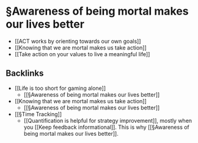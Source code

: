 # §Awareness of being mortal makes our lives better
* [[ACT works by orienting towards our own goals]]
* [[Knowing that we are mortal makes us take action]]
* [[Take action on your values to live a meaningful life]]

## Backlinks
* [[Life is too short for gaming alone]]
	* [[§Awareness of being mortal makes our lives better]]
* [[Knowing that we are mortal makes us take action]]
	* [[§Awareness of being mortal makes our lives better]]
* [[§Time Tracking]]
	* [[Quantification is helpful for strategy improvement]], mostly when you [[Keep feedback informational]]. This is why [[§Awareness of being mortal makes our lives better]]. 

<!-- #p1 -->

<!-- {BearID:85E21BB0-34B4-49BF-BC9A-0C572DF38E2F-583-000007B896652AAB} -->
